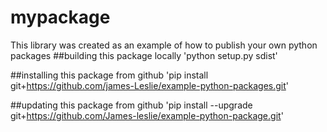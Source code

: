 # mypackage
This library was created as an example of how to publish your own python packages
##building this package locally
'python setup.py sdist'

##installing this package from github
'pip install git+https://github.com/james-Leslie/example-python-packages.git'

##updating this package from github
'pip install --upgrade git+https://github.com/James-leslie/example-python-package.git'
